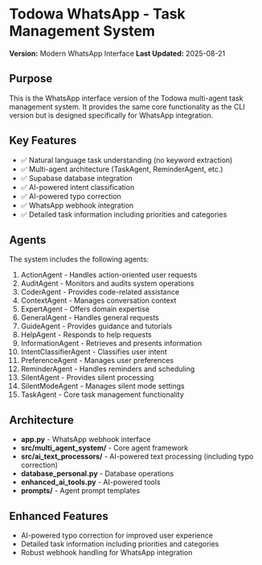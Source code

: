 # Todowa WhatsApp - Task Management System

**Version:** Modern WhatsApp Interface
**Last Updated:** 2025-08-21

## Purpose
This is the WhatsApp interface version of the Todowa multi-agent task management system. It provides the same core functionality as the CLI version but is designed specifically for WhatsApp integration.

## Key Features
- ✅ Natural language task understanding (no keyword extraction)
- ✅ Multi-agent architecture (TaskAgent, ReminderAgent, etc.)
- ✅ Supabase database integration
- ✅ AI-powered intent classification
- ✅ AI-powered typo correction
- ✅ WhatsApp webhook integration
- ✅ Detailed task information including priorities and categories

## Agents
The system includes the following agents:

1. ActionAgent - Handles action-oriented user requests
2. AuditAgent - Monitors and audits system operations
3. CoderAgent - Provides code-related assistance
4. ContextAgent - Manages conversation context
5. ExpertAgent - Offers domain expertise
6. GeneralAgent - Handles general requests
7. GuideAgent - Provides guidance and tutorials
8. HelpAgent - Responds to help requests
9. InformationAgent - Retrieves and presents information
10. IntentClassifierAgent - Classifies user intent
11. PreferenceAgent - Manages user preferences
12. ReminderAgent - Handles reminders and scheduling
13. SilentAgent - Provides silent processing
14. SilentModeAgent - Manages silent mode settings
15. TaskAgent - Core task management functionality

## Architecture
- **app.py** - WhatsApp webhook interface
- **src/multi_agent_system/** - Core agent framework
- **src/ai_text_processors/** - AI-powered text processing (including typo correction)
- **database_personal.py** - Database operations
- **enhanced_ai_tools.py** - AI-powered tools
- **prompts/** - Agent prompt templates

## Enhanced Features
- AI-powered typo correction for improved user experience
- Detailed task information including priorities and categories
- Robust webhook handling for WhatsApp integration
